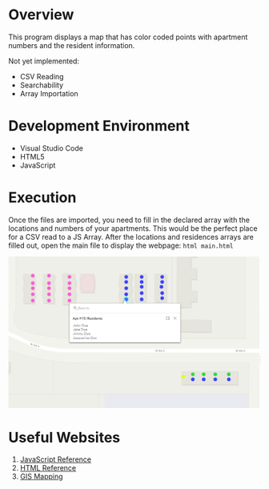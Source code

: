 # Overview
This program displays a map that has color coded points   with apartment numbers and the resident information.

Not yet implemented:
* CSV Reading
* Searchability
* Array Importation

# Development Environment
* Visual Studio Code  
* HTML5
* JavaScript 

# Execution
Once the files are imported, you need to fill in the declared array with the locations and numbers of your apartments. This would be the perfect place for a CSV read to a JS Array. After the locations and residences arrays are filled out, open the main file to display the webpage: `html main.html`

![Program screenshot displaying the map](apartments.png)

# Useful Websites

1. [JavaScript Reference](https://developer.mozilla.org/en-US/docs/Web/JavaScript/Reference)
2. [HTML Reference](https://www.w3schools.com/TAGS/default.ASP)
2. [GIS Mapping](https://www.esri.com/en-us/home)